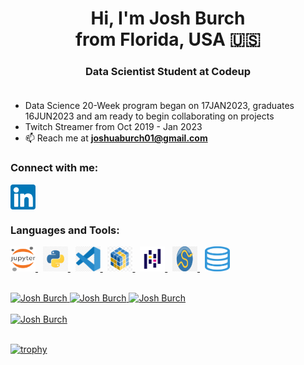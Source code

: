 <!DOCTYPE html>


<!---
This README.md file is my GitHub profile
-->


<!--- Title and metadata -->
<html>
<head>
    <meta charset="UTF-8">
    <meta name="description" content="GitHub Profile README.MD">
    <meta name="keywords" content="GitHub, Profile, Bio, Snapshot, Summary, Readme">
    <meta name="author" content="Josh Burch">
    <meta name="viewport" content="width=device-width, initial-scale=1.0">
    <h1 align="center">
        Hi, I'm Josh Burch <br> from Florida, USA 🇺🇸
    </h1>
</head>


<!--- Subtitle -->
<head>
    <h3 align="center">
         Data Scientist Student at Codeup
    <br><br>
    </h3>
    
</head>


<!--- Snapshot of Events -->
- Data Science 20-Week program began on 17JAN2023, graduates 16JUN2023 and am ready to begin collaborating on projects
- Twitch Streamer from Oct 2019 - Jan 2023
- 📫 Reach me at **joshuaburch01@gmail.com**


<!--- Social Networks - Connect with me -->
<head>
    <h3 align="left">Connect with me:</h3>
</head>

<body>
    <p align="left">
        <a href="https://www.linkedin.com/in/joshua-burch-35bb47262/" target="blank">
        <img align="center" src="https://github.com/Jared-Wood135/tech-skill-icons/blob/main/linkedin-icon.png" alt="Josh Burch" height="40" width="40"/>
        </a>
    </p>
</body>


<!--- Technical Skills - Languages and Tools -->
<head>
    <h3 align="left">Languages and Tools:</h3>
</head>

<body>
    <p align="left">
        <a href="https://github.com/Jburch01" target="_blank">
        <img src="https://github.com/Jared-Wood135/tech-skill-icons/blob/main/jupyternotebook-icon.png" alt="jupyternotebook" width="40" height="40"/>
        </a>
        &nbsp;
        <a href="https://github.com/Jared-Wood135" target="_blank">
        <img src="https://github.com/Jared-Wood135/tech-skill-icons/blob/main/python-icon.png" alt="python" width="40" height="40"/>
        </a>
        &nbsp;
        <a href="https://github.com/Jburch01" target="_blank">
        <img src="https://github.com/Jared-Wood135/tech-skill-icons/blob/main/vscode-icon.png" alt="vscode" width="40" height="40"/>
        </a>
        &nbsp;
        <a href="https://github.com/Jburch01" target="_blank">
        <img src="https://github.com/Jared-Wood135/tech-skill-icons/blob/main/numpy-icon.png" alt="numpy" width="40" height="40"/>
        </a>
        &nbsp;
        <a href="https://github.com/Jburch01" target="_blank">
        <img src="https://github.com/Jared-Wood135/tech-skill-icons/blob/main/pandas-icon.png" alt="pandas" width="40" height="40"/>
        </a>
        &nbsp;
        <a href="https://github.com/Jburch01" target="_blank">
        <img src="https://github.com/Jared-Wood135/tech-skill-icons/blob/main/scipy-icon.png" alt="scipy" width="40" height="40"/>
        </a>
        &nbsp;
        <a href="https://github.com/Jburch01" target="_blank">
        <img src="https://github.com/Jared-Wood135/tech-skill-icons/blob/main/sql-icon.png" alt="sql" width="40" height="40"/>
        </a>
    </p>
    <br>
</body>


<!--- GitHub Stats Streak Languages -->
<body>
    <div>
        <a href="https://github.com/Jburch01" target="_blank">    
        <img src="https://github-readme-stats-git-masterrstaa-rickstaa.vercel.app/api?username=Jburch01" alt="Josh Burch"/>
        </a>
        <a href="https://github.com/Jburch01" target ="_blank">
        <img src="https://github-readme-streak-stats.herokuapp.com/?user=Jburch01" alt="Josh Burch"/>
        </a>
        <a href="https://github.com/Jburch01" target ="_blank">
        <img src="https://github-readme-stats-git-masterrstaa-rickstaa.vercel.app/api/top-langs/?username=Jburch01&layout=compact" alt="Josh Burch" data-canonical-src="https://github-readme-stats-git-masterrstaa-rickstaa.vercel.app/api/top-langs/?username=Jburch01" style="max-width: 100%;">
        </a>
    </div>
    <br>
</body>


<!--- GitHub Repositories -->
<body>
    <div>
        <a href="https://github.com/Jburch01/diabetes_classification_project" target ="_blank">
        <img src="https://github-readme-stats-git-masterrstaa-rickstaa.vercel.app/api/pin/?username=Jburch01&repo=diabetes_classification_project" alt="Josh Burch"/>
        </a>
        <!--- Additional Repositories
        <a href="https://github.com/Jburch01" target ="_blank">
        <img src="https://github-readme-stats-git-masterrstaa-rickstaa.vercel.app/api/pin/?username=Jburch01&repo=Jburch01" alt="Josh Burch"/>
        </a>
        --->
    </div>
    <br>
</body>


<!--- GitHub Trophies -->
[![trophy](https://github-profile-trophy.vercel.app/?username=Jburch01)](https://github.com/Jburch01/github-profile-trophy)

</html>